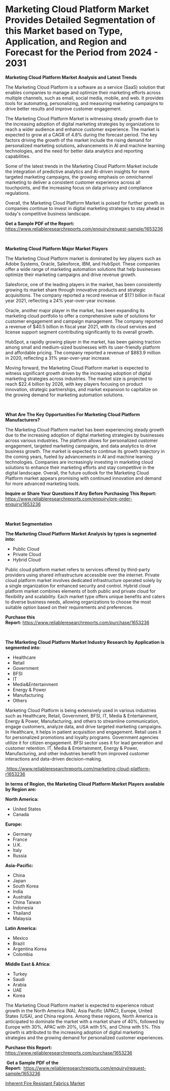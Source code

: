 <p><h1>Marketing Cloud Platform Market Provides Detailed Segmentation of this Market based on Type, Application, and Region and Forecast for the Period from 2024 - 2031</h1></p><p><strong>Marketing Cloud Platform Market Analysis and Latest Trends</strong></p>
<p><p>The Marketing Cloud Platform is a software as a service (SaaS) solution that enables companies to manage and optimize their marketing efforts across multiple channels, such as email, social media, mobile, and web. It provides tools for automating, personalizing, and measuring marketing campaigns to drive better results and improve customer engagement.</p><p>The Marketing Cloud Platform Market is witnessing steady growth due to the increasing adoption of digital marketing strategies by organizations to reach a wider audience and enhance customer experience. The market is expected to grow at a CAGR of 4.8% during the forecast period. The key factors driving the growth of the market include the rising demand for personalized marketing solutions, advancements in AI and machine learning technologies, and the need for better data analytics and reporting capabilities.</p><p>Some of the latest trends in the Marketing Cloud Platform Market include the integration of predictive analytics and AI-driven insights for more targeted marketing campaigns, the growing emphasis on omnichannel marketing to deliver a consistent customer experience across all touchpoints, and the increasing focus on data privacy and compliance regulations.</p><p>Overall, the Marketing Cloud Platform Market is poised for further growth as companies continue to invest in digital marketing strategies to stay ahead in today's competitive business landscape.</p></p>
<p><strong>Get a Sample PDF of the Report:&nbsp;</strong> <a href="https://www.reliableresearchreports.com/enquiry/request-sample/1653236">https://www.reliableresearchreports.com/enquiry/request-sample/1653236</a></p>
<p>&nbsp;</p>
<p><strong>Marketing Cloud Platform Major Market Players</strong></p>
<p><p>The Marketing Cloud Platform market is dominated by key players such as Adobe Systems, Oracle, Salesforce, IBM, and HubSpot. These companies offer a wide range of marketing automation solutions that help businesses optimize their marketing campaigns and drive revenue growth.</p><p>Salesforce, one of the leading players in the market, has been consistently growing its market share through innovative products and strategic acquisitions. The company reported a record revenue of $17.1 billion in fiscal year 2021, reflecting a 24% year-over-year increase.</p><p>Oracle, another major player in the market, has been expanding its marketing cloud portfolio to offer a comprehensive suite of solutions for customer engagement and campaign management. The company reported a revenue of $40.5 billion in fiscal year 2021, with its cloud services and license support segment contributing significantly to its overall growth.</p><p>HubSpot, a rapidly growing player in the market, has been gaining traction among small and medium-sized businesses with its user-friendly platform and affordable pricing. The company reported a revenue of $883.9 million in 2020, reflecting a 31% year-over-year increase.</p><p>Moving forward, the Marketing Cloud Platform market is expected to witness significant growth driven by the increasing adoption of digital marketing strategies across industries. The market size is projected to reach $22.4 billion by 2026, with key players focusing on product innovation, strategic partnerships, and market expansion to capitalize on the growing demand for marketing automation solutions.</p></p>
<p>&nbsp;</p>
<p><strong>What Are The Key Opportunities For Marketing Cloud Platform Manufacturers?</strong></p>
<p><p>The Marketing Cloud Platform market has been experiencing steady growth due to the increasing adoption of digital marketing strategies by businesses across various industries. The platform allows for personalized customer engagement, targeted marketing campaigns, and data analytics to drive business growth. The market is expected to continue its growth trajectory in the coming years, fueled by advancements in AI and machine learning technologies. Companies are increasingly investing in marketing cloud solutions to enhance their marketing efforts and stay competitive in the digital landscape. Overall, the future outlook for the Marketing Cloud Platform market appears promising with continued innovation and demand for more advanced marketing tools.</p></p>
<p><strong>Inquire or Share Your Questions If Any Before Purchasing This Report:</strong> <a href="https://www.reliableresearchreports.com/enquiry/pre-order-enquiry/1653236">https://www.reliableresearchreports.com/enquiry/pre-order-enquiry/1653236</a></p>
<p>&nbsp;</p>
<p><strong>Market Segmentation</strong></p>
<p><strong>The Marketing Cloud Platform Market Analysis by types is segmented into:</strong></p>
<p><ul><li>Public Cloud</li><li>Private Cloud</li><li>Hybrid Cloud</li></ul></p>
<p><p>Public cloud platform market refers to services offered by third-party providers using shared infrastructure accessible over the internet. Private cloud platform market involves dedicated infrastructure operated solely by a single organization for enhanced security and control. Hybrid cloud platform market combines elements of both public and private cloud for flexibility and scalability. Each market type offers unique benefits and caters to diverse business needs, allowing organizations to choose the most suitable option based on their requirements and preferences.</p></p>
<p><strong>Purchase this Report:&nbsp;</strong><a href="https://www.reliableresearchreports.com/purchase/1653236">https://www.reliableresearchreports.com/purchase/1653236</a></p>
<p>&nbsp;</p>
<p><strong>The Marketing Cloud Platform Market Industry Research by Application is segmented into:</strong></p>
<p><ul><li>Healthcare</li><li>Retail</li><li>Government</li><li>BFSI</li><li>IT</li><li>Media&Entertainment</li><li>Energy & Power</li><li>Manufacturing</li><li>Others</li></ul></p>
<p><p>Marketing Cloud Platform is being extensively used in various industries such as Healthcare, Retail, Government, BFSI, IT, Media & Entertainment, Energy & Power, Manufacturing, and others to streamline communication, engage customers, analyze data, and drive targeted marketing campaigns. In Healthcare, it helps in patient acquisition and engagement. Retail uses it for personalized promotions and loyalty programs. Government agencies utilize it for citizen engagement. BFSI sector uses it for lead generation and customer retention. IT, Media & Entertainment, Energy & Power, Manufacturing, and other industries benefit from improved customer interactions and data-driven decision-making.</p></p>
<p><a href="https://www.reliableresearchreports.com/marketing-cloud-platform-r1653236">&nbsp;https://www.reliableresearchreports.com/marketing-cloud-platform-r1653236</a></p>
<p><strong>In terms of Region, the Marketing Cloud Platform Market Players available by Region are:</strong></p>
<p>
    <p> <strong> North America: </strong>
        <ul>
            <li>United States</li>
            <li>Canada</li>
        </ul>
        </p> 
    <p> <strong> Europe: </strong>
        <ul>
            <li>Germany</li>
            <li>France</li>
            <li>U.K.</li>
            <li>Italy</li>
            <li>Russia</li>
        </ul>
        </p> 
    <p> <strong> Asia-Pacific: </strong>
        <ul>
            <li>China</li>
            <li>Japan</li>
            <li>South Korea</li>
            <li>India</li>
            <li>Australia</li>
            <li>China Taiwan</li>
            <li>Indonesia</li>
            <li>Thailand</li>
            <li>Malaysia</li>
        </ul>
        </p> 
    <p> <strong> Latin America: </strong>
        <ul>
            <li>Mexico</li>
            <li>Brazil</li>
            <li>Argentina Korea</li>
            <li>Colombia</li>
        </ul>
        </p> 
    <p> <strong> Middle East & Africa: </strong>
        <ul>
            <li>Turkey</li>
            <li>Saudi</li>
            <li>Arabia</li>
            <li>UAE</li>
            <li>Korea</li>
        </ul>
    </p>
    </p>
<p><p>The Marketing Cloud Platform market is expected to experience robust growth in the North America (NA), Asia Pacific (APAC), Europe, United States (USA), and China regions. Among these regions, North America is anticipated to dominate the market with a market share of 40%, followed by Europe with 30%, APAC with 20%, USA with 5%, and China with 5%. This growth is attributed to the increasing adoption of digital marketing strategies and the growing demand for personalized customer experiences.</p></p>
<p><strong>Purchase this Report: </strong><a href="https://www.reliableresearchreports.com/purchase/1653236">https://www.reliableresearchreports.com/purchase/1653236</a></p>
<p>&nbsp;<strong>Get a Sample PDF of the Report:&nbsp;&nbsp;</strong><a href="https://www.reliableresearchreports.com/enquiry/request-sample/1653236">https://www.reliableresearchreports.com/enquiry/request-sample/1653236</a></p>
<p><strong></strong></p>
<p><p><a href="https://sudsy-motorcycle-bbc.notion.site/Decoding-Inherent-Fire-Resistant-Fabrics-Market-Metrics-Market-Share-Trends-and-Growth-Patterns-6b3147e43ebc4a42b13f549f66ae9ad2">Inherent Fire Resistant Fabrics Market</a></p></p>
